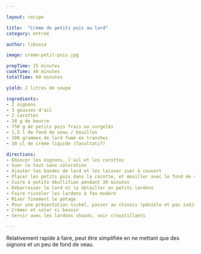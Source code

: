 ```yaml
---

layout: recipe

title:  "Crème de petits pois au lard"
category: entrée

author: libussa

image: creme-petit-pois.jpg

prepTime: 15 minutes
cookTime: 40 minutes
totalTime: 60 minutes

yield: 2 litres de soupe

ingredients:
- 2 oignons 
- 3 gousses d'ail 
- 2 carottes 
- 20 g de beurre 
- 750 g de petits pois frais ou surgelés 
- 1,5 l de fond de veau / bouillon
- 200 grammes de lard fumé en tranches
- 10 cl de crème liquide (facultatif)

directions:
- Émincer les oignons, l'ail et les carottes
- Suer le tout sans coloration
- Ajouter les bandes de lard et les laisser suer à couvert
- Placer les petits pois dans la cocotte, et mouiller avec le fond de veau ou de volaille
- Cuire à petite ébullition pendant 30 minutes
- Débarrasser le lard et le détailler en petits lardons
- Faire rissoler les lardons à feu modéré
- Mixer finement le potage
- Pour une présentation nickel, passer au chinois (pénible et pas indispensable)
- Crémer et saler si besoin
- Servir avec les lardons chauds, voir croustillants

---
```


Relativement rapide à faire, peut être simplifiée en ne mettant que des oignons et un peu de fond de veau. 

